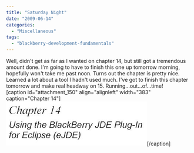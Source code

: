 ```yaml
---
title: "Saturday Night"
date: "2009-06-14"
categories: 
  - "Miscellaneous"
tags: 
  - "blackberry-development-fundamentals"
---
```


Well, didn't get as far as I wanted on chapter 14, but still got a tremendous amount done. I'm going to have to finish this one up tomorrow morning, hopefully won't take me past noon. Turns out the chapter is pretty nice. Learned a lot about a tool I hadn't used much. I've got to finish this chapter tomorrow and make real headway on 15. Running...out...of...time!  
\[caption id="attachment\_150" align="alignleft" width="383" caption="Chapter 14"\]![Chapter 14](images/Pages-from-JMW14.jpg "Chapter 14")\[/caption\]
